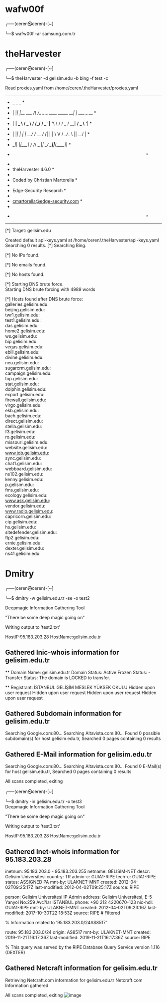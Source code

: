 # wafw00f

┌──(ceren㉿ceren)-[~]

└─$ wafw00f -ar samsung.com.tr  



# theHarvester

┌──(ceren㉿ceren)-[~]

└─$ theHarvester -d gelisim.edu -b bing -f test -c

Read proxies.yaml from /home/ceren/.theHarvester/proxies.yaml

*******************************************************************

*  _   _                                            _             *
*  
* | |_| |__   ___    /\  /\__ _ _ ____   _____  ___| |_ ___ _ __  *
* 
* | __|  _ \ / _ \  / /_/ / _` | '__\ \ / / _ \/ __| __/ _ \ '__| *
* 
* | |_| | | |  __/ / __  / (_| | |   \ V /  __/\__ \ ||  __/ |    *
* 
*  \__|_| |_|\___| \/ /_/ \__,_|_|    \_/ \___||___/\__\___|_|    *
*                                                                 *
*                                                             
* theHarvester 4.6.0                                              *
* 
* Coded by Christian Martorella                                   *
* 
* Edge-Security Research                                          *
* 
* cmartorella@edge-security.com                                   *
* 
*                                                                 *
*******************************************************************

[*] Target: gelisim.edu 

Created default api-keys.yaml at /home/ceren/.theHarvester/api-keys.yaml
        Searching 0 results.
[*] Searching Bing. 
                                                                             
[*] No IPs found.                                                            
                                                                             
[*] No emails found.                                                         
                                                                             
[*] No hosts found.                                                          
                                                                             
                                                                             
                                                                             
[*] Starting DNS brute force.                                                
Starting DNS brute forcing with 4989 words                                   
                                                                             
[*] Hosts found after DNS brute force:                                       
galleries.gelisim.edu:                                                       
beijing.gelisim.edu:                                                         
twr1.gelisim.edu:                                                            
test1.gelisim.edu:                                                           
das.gelisim.edu:                                                             
home2.gelisim.edu:                                                           
ws.gelisim.edu:                                                              
bip.gelisim.edu:                                                             
vegas.gelisim.edu:                                                           
ebill.gelisim.edu:                                                           
divine.gelisim.edu:                                                          
neu.gelisim.edu:                                                             
sugarcrm.gelisim.edu:                                                        
campaign.gelisim.edu:                                                        
top.gelisim.edu:                                                             
stat.gelisim.edu:                                                            
dolphin.gelisim.edu:                                                         
export.gelisim.edu:                                                          
firewall.gelisim.edu:                                                        
virgo.gelisim.edu:                                                           
ekb.gelisim.edu:                                                             
bach.gelisim.edu:                                                            
direct.gelisim.edu:                                                          
stella.gelisim.edu:                                                          
f3.gelisim.edu:                                                              
ro.gelisim.edu:                                                              
missouri.gelisim.edu:                                                        
website.gelisim.edu:                                                         
www.job.gelisim.edu:                                                         
sync.gelisim.edu:                                                            
chat1.gelisim.edu:                                                           
webboard.gelisim.edu:                                                        
ns102.gelisim.edu:                                                           
kenny.gelisim.edu:                                                           
p.gelisim.edu:                                                               
fms.gelisim.edu:                                                             
ecology.gelisim.edu:                                                         
www.ask.gelisim.edu:                                                         
vendor.gelisim.edu:                                                          
www.radio.gelisim.edu:                                                       
capricorn.gelisim.edu:                                                       
cip.gelisim.edu:                                                             
hs.gelisim.edu:                                                              
sitedefender.gelisim.edu:                                                    
ftp2.gelisim.edu:                                                            
ernie.gelisim.edu:                                                           
dexter.gelisim.edu:                                                          
ns41.gelisim.edu:           



# Dmitry

┌──(ceren㉿ceren)-[~]

└─$ dmitry -w gelisim.edu.tr -se -o test2      

Deepmagic Information Gathering Tool

"There be some deep magic going on"


Writing output to 'test2.txt'

HostIP:95.183.203.28
HostName:gelisim.edu.tr

Gathered Inic-whois information for gelisim.edu.tr
---------------------------------
** Domain Name: gelisim.edu.tr
Domain Status: Active
Frozen Status: -
Transfer Status: The domain is LOCKED to transfer. 

** Registrant:
   İSTANBUL GELİŞİM MESLEK YÜKSEK OKULU
   Hidden upon user request
   Hidden upon user request
   Hidden upon user request
   Hidden upon user request

Gathered Subdomain information for gelisim.edu.tr
---------------------------------
Searching Google.com:80...
Searching Altavista.com:80...
Found 0 possible subdomain(s) for host gelisim.edu.tr, Searched 0 pages containing 0 results

Gathered E-Mail information for gelisim.edu.tr
---------------------------------
Searching Google.com:80...
Searching Altavista.com:80...
Found 0 E-Mail(s) for host gelisim.edu.tr, Searched 0 pages containing 0 results

All scans completed, exiting





┌──(ceren㉿ceren)-[~]

└─$ dmitry -in gelisim.edu.tr -o test3   
Deepmagic Information Gathering Tool

"There be some deep magic going on"

Writing output to 'test3.txt'

HostIP:95.183.203.28
HostName:gelisim.edu.tr

Gathered Inet-whois information for 95.183.203.28
---------------------------------


inetnum:        95.183.203.0 - 95.183.203.255
netname:        GELISIM-NET
descr:          Gelisim Universitesi
country:        TR
admin-c:        GUIA1-RIPE
tech-c:         GUIA1-RIPE
status:         ASSIGNED PA
mnt-by:         ULAKNET-MNT
created:        2012-04-02T09:25:17Z
last-modified:  2012-04-02T09:25:17Z
source:         RIPE

person:         Gelisim Universitesi IP Admin
address:        Gelisim Universitesi, E-5 Yanyol No:259 Avc?lar ISTANBUL
phone:          +90 212 4220670-123
nic-hdl:        GUIA1-RIPE
mnt-by:         ULAKNET-MNT
created:        2012-04-02T09:23:16Z
last-modified:  2017-10-30T22:18:53Z
source:         RIPE # Filtered

% Information related to '95.183.203.0/24AS8517'

route:          95.183.203.0/24
origin:         AS8517
mnt-by:         ULAKNET-MNT
created:        2019-11-21T16:17:36Z
last-modified:  2019-11-21T16:17:36Z
source:         RIPE

% This query was served by the RIPE Database Query Service version 1.116 (DEXTER)



Gathered Netcraft information for gelisim.edu.tr
---------------------------------

Retrieving Netcraft.com information for gelisim.edu.tr
Netcraft.com Information gathered

All scans completed, exiting
![image](https://github.com/user-attachments/assets/fed81b5f-abfb-469e-9bd4-619ab2192002)
